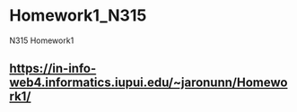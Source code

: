 # Homework1_N315
 N315 Homework1


## https://in-info-web4.informatics.iupui.edu/~jaronunn/Homework1/
